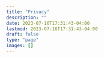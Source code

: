 ```yaml
---
title: "Privacy"
description: ""
date: 2023-07-16T17:31:43-04:00
lastmod: 2023-07-16T17:31:43-04:00
draft: false
type: "page"
images: []
---
```

